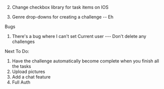 <!-- 1. Have toggle buttons for the Profile show page -->


<!-- 1. Get pictures to render
2. Create challenge Show page with Tasks and Task Challenges  -->
<!-- 3. Create UserChallenge -->

<!-- 1. Get Android emulator  -->
<!-- 2. Fetch data with these -->
<!-- 3. Test out endpoints and use .env global var -->
<!-- 4. Finalize post request for UTC -->
<!-- 
1. Fix Problem with setting Current user after using useEffect -- Page keeps reloading  -- Not really a problem anymore because Profile only fetches userChallenges and challenges related to that user  -->
<!-- 2. Filter by genre -->

<!-- 6. There's a bug where you can take a challenge, mark that challenge as complete and then are still able to take that challenge again without a page reload  -->
<!-- 5. Filter by completed challenges, etc on profile page  -->
<!-- 3. Make Edit Home Page to bring you to either login or sign Up -->
<!-- Delete a userChallenge and the userChallenge actually goes away live -- Leaving a weird box  -->
<!-- 3. Ability to see other people's pages  -->
<!-- You can only edit challenges that belong to you -->
<!-- Hitting the profile page will now refresh with the currentUser -->
<!-- 4. Page with horizontal Scroll Divs  -->
<!-- 6. Display analytics about a challenge’s cultural impact -->
<!-- 6. Edit Profile  -->
<!-- 2. Make it so that you don't have to retype when creating a challenge. Pressing the button triggers a reload. Just show them one by one.  -->
<!-- 6. Maybe add stars to reviews????? -->
<!-- Format Reviews -- not bad  -->
2. Change checkbox library for task items on IOS


5. Genre drop-downs for creating a challenge -- Eh

Bugs
1. There's a bug where I can't set Current user --- Don't delete any challenges

Next To Do:
1. Have the challenge automatically become complete when you finish all the tasks
4. Upload pictures 
3. Add a chat feature 
5. Full Auth
